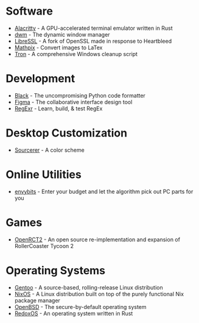 # Software
* [Alacritty](../../../../jwilm/alacritty/) - A GPU-accelerated terminal emulator written in Rust
* [dwm](https://dwm.suckless.org/) - The dynamic window manager
* [LibreSSL](https://libressl.org/) - A fork of OpenSSL made in response to Heartbleed
* [Mathpix](https://mathpix.com/) - Convert images to LaTex
* [Tron](../../../../bmrf/tron/) - A comprehensive Windows cleanup script

# Development
* [Black](../../../../python/black/) - The uncompromising Python code formatter
* [Figma](https://figma.com/) - The collaborative interface design tool
* [RegExr](https://regexr.com/) - Learn, build, & test RegEx

# Desktop Customization
* [Sourcerer](https://sourcerer.xero.nu/) - A color scheme

# Online Utilities
* [envybits](https://envybits.com/) - Enter your budget and let the algorithm pick out PC parts for you

# Games
* [OpenRCT2](https://openrct2.org/) - An open source re-implementation and expansion of RollerCoaster Tycoon 2

# Operating Systems
* [Gentoo](https://gentoo.org/) - A source-based, rolling-release Linux distribution
* [NixOS](https://nixos.org/) - A Linux distribution built on top of the purely functional Nix package manager
* [OpenBSD](https://openbsd.org/) - The secure-by-default operating system
* [RedoxOS](https://redox-os.org/) - An operating system written in Rust
